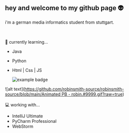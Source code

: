 ## hey and welcome to my github page 👽
i'm a german media informatics student from stuttgart.

<br></br>
🌱 currently learning...
- Java 
- Python
- Html | Css | JS

    <img src="/Animated PB - robin.#9999.gif" alt="example badge" style="vertical-align:top margin:6px 4px">
![alt text]([https://github.com/robinsmith-source/robinsmith-source/blob/main/Animated PB - robin.#9999.gif?raw=true](https://github.com/robinsmith-source/robinsmith-source/blob/main/Animated%20PB%20-%20robin.%239999.gif))
<br></br>
💻 working with...
- IntelliJ Ultimate
- PyCharm Professional
- WebStorm


<!--
**robin4smith/robin4smith** is a ✨ _special_ ✨ repository because its `README.md` (this file) appears on your GitHub profile.

Here are some ideas to get you started:

- 🔭 I’m currently working on ...
- 🌱 I’m currently learning ...
- 👯 I’m looking to collaborate on ...
- 🤔 I’m looking for help with ...
- 💬 Ask me about ...
- 📫 How to reach me: ...
- 😄 Pronouns: ...
- ⚡ Fun fact: ...
-->

